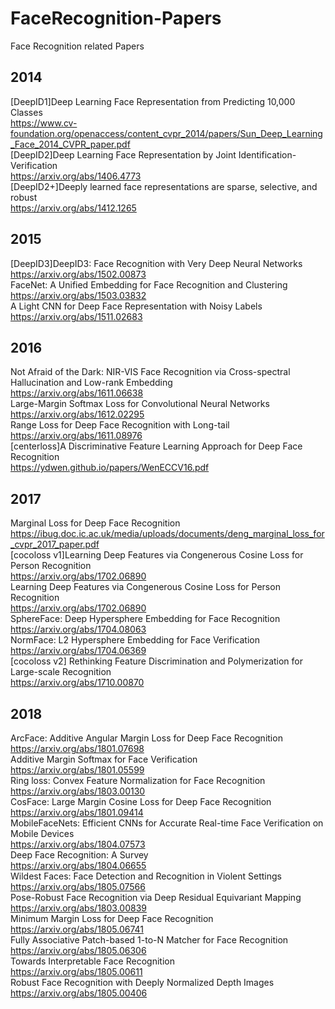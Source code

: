 # FaceRecognition-Papers
Face Recognition related Papers<br>
## 2014
[DeepID1]Deep Learning Face Representation from Predicting 10,000 Classes<br>
https://www.cv-foundation.org/openaccess/content_cvpr_2014/papers/Sun_Deep_Learning_Face_2014_CVPR_paper.pdf<br>
[DeepID2]Deep Learning Face Representation by Joint Identification-Verification<br>
https://arxiv.org/abs/1406.4773<br>
[DeepID2+]Deeply learned face representations are sparse, selective, and robust<br>
https://arxiv.org/abs/1412.1265<br>
## 2015
[DeepID3]DeepID3: Face Recognition with Very Deep Neural Networks<br>
https://arxiv.org/abs/1502.00873<br>
FaceNet: A Unified Embedding for Face Recognition and Clustering<br>
https://arxiv.org/abs/1503.03832<br>
A Light CNN for Deep Face Representation with Noisy Labels<br>
https://arxiv.org/abs/1511.02683<br>
## 2016
Not Afraid of the Dark: NIR-VIS Face Recognition via Cross-spectral Hallucination and Low-rank Embedding<br>
https://arxiv.org/abs/1611.06638<br>
Large-Margin Softmax Loss for Convolutional Neural Networks<br>
https://arxiv.org/abs/1612.02295<br>
Range Loss for Deep Face Recognition with Long-tail<br>
https://arxiv.org/abs/1611.08976<br>
[centerloss]A Discriminative Feature Learning Approach for Deep Face Recognition<br>
https://ydwen.github.io/papers/WenECCV16.pdf<br>
## 2017
Marginal Loss for Deep Face Recognition<br>
https://ibug.doc.ic.ac.uk/media/uploads/documents/deng_marginal_loss_for_cvpr_2017_paper.pdf<br>
[cocoloss v1]Learning Deep Features via Congenerous Cosine Loss for Person Recognition<br>
https://arxiv.org/abs/1702.06890<br>
Learning Deep Features via Congenerous Cosine Loss for Person Recognition<br>
https://arxiv.org/abs/1702.06890<br>
SphereFace: Deep Hypersphere Embedding for Face Recognition<br>
https://arxiv.org/abs/1704.08063<br>
NormFace: L2 Hypersphere Embedding for Face Verification<br>
https://arxiv.org/abs/1704.06369<br>
[cocoloss v2]
Rethinking Feature Discrimination and Polymerization for Large-scale Recognition<br>
https://arxiv.org/abs/1710.00870<br>
## 2018
ArcFace: Additive Angular Margin Loss for Deep Face Recognition<br>
https://arxiv.org/abs/1801.07698<br>
Additive Margin Softmax for Face Verification<br>
https://arxiv.org/abs/1801.05599<br>
Ring loss: Convex Feature Normalization for Face Recognition<br>
https://arxiv.org/abs/1803.00130<br>
CosFace: Large Margin Cosine Loss for Deep Face Recognition<br>
https://arxiv.org/abs/1801.09414<br>
MobileFaceNets: Efficient CNNs for Accurate Real-time Face Verification on Mobile Devices<br>
https://arxiv.org/abs/1804.07573<br>
Deep Face Recognition: A Survey<br>
https://arxiv.org/abs/1804.06655<br>
Wildest Faces: Face Detection and Recognition in Violent Settings<br>
https://arxiv.org/abs/1805.07566<br>
Pose-Robust Face Recognition via Deep Residual Equivariant Mapping<br>
https://arxiv.org/abs/1803.00839<br>
Minimum Margin Loss for Deep Face Recognition<br>
https://arxiv.org/abs/1805.06741<br>
Fully Associative Patch-based 1-to-N Matcher for Face Recognition<br>
https://arxiv.org/abs/1805.06306<br>
Towards Interpretable Face Recognition<br>
https://arxiv.org/abs/1805.00611<br>
Robust Face Recognition with Deeply Normalized Depth Images<br>
https://arxiv.org/abs/1805.00406<br>











